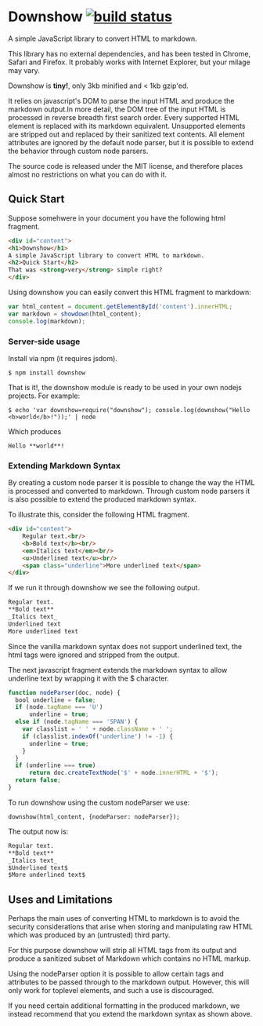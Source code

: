# Downshow [![build status](https://secure.travis-ci.org/acornejo/downshow.png)](http://travis-ci.org/acornejo/downshow)

A simple JavaScript library to convert HTML to markdown.

This library has no external dependencies, and has been tested 
in Chrome, Safari and Firefox. It probably works with Internet Explorer,
but your milage may vary.

Downshow is **tiny!**, only 3kb minified and &lt; 1kb gzip'ed.

It relies on javascript's DOM to parse the input HTML and produce the markdown
output.In more detail, the DOM tree of the input HTML is processed in reverse breadth
first search order. Every supported HTML element is replaced with its markdown
equivalent. Unsupported elements are stripped out and replaced by their
sanitized text contents. All element attributes are ignored by the
default node parser, but it is possible to extend the behavior through
custom node parsers.

The source code is released under the MIT license, and therefore places
almost no restrictions on what you can do with it.

## Quick Start

Suppose somehwere in your document you have the following html fragment.

``` html
<div id="content">
<h1>Downshow</h1>
A simple JavaScript library to convert HTML to markdown.
<h2>Quick Start</h2>
That was <strong>very</strong> simple right?
</div>
```

Using downshow you can easily convert this HTML fragment to markdown:

```js
var html_content = document.getElementById('content').innerHTML;
var markdown = showdown(html_content);
console.log(markdown);
```

### Server-side usage

Install via npm (it requires jsdom).

    $ npm install downshow

That is it!, the downshow module is ready to be used in your own nodejs
projects. For example:

    $ echo 'var downshow=require("downshow"); console.log(downshow("Hello <b>world</b>!"));' | node

Which produces

`Hello **world**!`

### Extending Markdown Syntax

By creating a custom node parser it is possible to change the way the
HTML is processed and converted to markdown. Through custom node parsers
it is also possible to extend the produced markdown syntax.

To illustrate this, consider the following HTML fragment.

```html
<div id="content">
    Regular text.<br/>
    <b>Bold text</b><br/>
    <em>Italics text</em><br/>
    <u>Underlined text</u><br/>
    <span class="underline">More underlined text</span>
</div>
```

If we run it through downshow we see the following output.

```md
Regular text.
**Bold text**
_Italics text_
Underlined text
More underlined text
```

Since the vanilla markdown syntax does not support underlined text, the
html tags were ignored and stripped from the output.

The next javascript fragment extends the markdown syntax to allow
underline text by wrapping it with the $ character.


```js
function nodeParser(doc, node) {
  bool underline = false;
  if (node.tagName === 'U')
      underline = true;
  else if (node.tagName === 'SPAN') {
    var classlist = ' ' + node.className + ' ';
    if (classlist.indexOf('underline') != -1) {
      underline = true;
    }
  }
  if (underline === true)
      return doc.createTextNode('$' + node.innerHTML + '$');
  return false;
}
```

To run downshow using the custom nodeParser we use:

    downshow(html_content, {nodeParser: nodeParser});

The output now is:

```md
Regular text.
**Bold text**
_Italics text_
$Underlined text$
$More underlined text$
```

## Uses and Limitations

Perhaps the main uses of converting HTML to markdown is to avoid the
security considerations that arise when storing and manipulating raw
HTML which was produced by an (untrusted) third party.

For this purpose downshow will strip all HTML tags from its output and
produce a sanitized subset of Markdown which contains no HTML markup. 

Using the nodeParser option it is possible to allow certain tags and
attributes to be passed through to the markdown output. However, this
will only work for toplevel elements, and such a use is discouraged.

If you need certain additional formatting in the produced markdown, we
instead recommend that you extend the markdown syntax as shown above.
